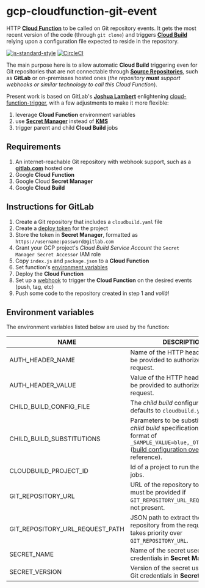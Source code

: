 # gcp-cloudfunction-git-event

HTTP __[Cloud Function][1]__ to be called on Git repository events.
It gets the most recent version of the code (through `git clone`) and triggers __[Cloud Build][2]__
relying upon a configuration file expected to reside in the repository.

[![js-standard-style][3]][4] [![CircleCI][5]][6]

The main purpose here is to allow automatic __Cloud Build__ triggering even for Git repositories
that are not connectable through __[Source Repositories][7]__, such as __GitLab__ or on-premisses
hosted ones (_the repository **must** support webhooks or similar technology to call this Cloud
Function_).

Present work is based on GitLab's __[Joshua Lambert][8]__ enlightening [cloud-function-trigger][9],
with a few adjustments to make it more flexible:

1. leverage __Cloud Function__ environment variables
1. use __[Secret Manager][10]__ instead of __[KMS][11]__
1. trigger parent and child __Cloud Build__ jobs

## Requirements

1. An internet-reachable Git repository with webhook support, such as a __[gitlab.com][13]__
hosted one
1. Google __Cloud Function__
1. Google Cloud __Secret Manager__
1. Google __Cloud Build__

## Instructions for GitLab

1. Create a Git repository that includes a `cloudbuild.yaml` file
1. Create a [deploy token][14] for the project
1. Store the token in __Secret Manager__, formatted as `https://username:password@gitlab.com`
1. Grant your GCP project's _Cloud Build Service Account_ the `Secret Manager Secret Accessor`
IAM role
1. Copy `index.js` and `package.json` to a __Cloud Function__
1. Set function's [environment variables](#environment-variables)
1. Deploy the __Cloud Function__
1. Set up a [webhook][15] to trigger the __Cloud Function__ on the desired events (push, tag, etc)
1. Push some code to the repository created in step 1 and _voilà_!

## Environment variables

The environment variables listed below are used by the function:

| NAME | DESCRIPTION | MANDATORY |
| ---- | ----------- | --------- |
| AUTH_HEADER_NAME | Name of the HTTP header that must be provided to authorize the request. | Y |
| AUTH_HEADER_VALUE | Value of the HTTP header that must be provided to authorize the request. | Y |
| CHILD_BUILD_CONFIG_FILE | The _child build_ configuration file; defaults to `cloudbuild.yaml`. | N |
| CHILD_BUILD_SUBSTITUTIONS | Parameters to be substituted in the _child build_ specification, in the format of `_SAMPLE_VALUE=blue,_OTHER_VALUE=10` ([build configuration overview][12] for reference). | Y |
| CLOUDBUILD_PROJECT_ID | Id of a project to run the __Cloud Build__ jobs. | N |
| GIT_REPOSITORY_URL | URL of the repository to be cloned; must be provided if `GIT_REPOSITORY_URL_REQUEST_PATH` is not present. | N |
| GIT_REPOSITORY_URL_REQUEST_PATH | JSON path to extract the URL of the repository from the request body; takes priority over `GIT_REPOSITORY_URL`. | N |
| SECRET_NAME | Name of the secret used to store Git credentials in __Secret Manager__. | Y |
| SECRET_VERSION | Version of the secret used to store Git credentials in __Secret Manager__. | Y |

[1]: https://cloud.google.com/functions/
[2]: https://cloud.google.com/cloud-build/
[3]: https://img.shields.io/badge/code%20style-standard-brightgreen.svg
[4]: http://standardjs.com
[5]: https://circleci.com/gh/ricardolsmendes/gcp-cloudfunction-git-event.svg?style=svg
[6]: https://circleci.com/gh/ricardolsmendes/gcp-cloudfunction-git-event
[7]: https://cloud.google.com/source-repositories/
[8]: https://gitlab.com/joshlambert
[9]: https://gitlab.com/joshlambert/cloud-function-trigger
[10]: https://cloud.google.com/secret-manager/
[11]: https://cloud.google.com/kms/
[12]: https://cloud.google.com/cloud-build/docs/build-config#substitutions
[13]: https://gitlab.com
[14]: https://docs.gitlab.com/ee/user/project/deploy_tokens/
[15]: https://docs.gitlab.com/ee/user/project/integrations/webhooks.html
